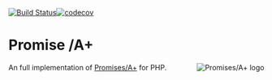 [![Build Status](https://travis-ci.org/uppes/promiseplus.svg?branch=master)](https://travis-ci.org/uppes/promiseplus)[![codecov](https://codecov.io/gh/uppes/promiseplus/branch/master/graph/badge.svg)](https://codecov.io/gh/uppes/promiseplus)

Promise /A+
=======
An full implementation of
[Promises/A+](https://promisesaplus.com/) for PHP.<a href="https://promisesaplus.com/">
    <img src="https://promisesaplus.com/assets/logo-small.png" alt="Promises/A+ logo"
         title="Promises/A+ 1.0 compliant" align="right" />
</a>